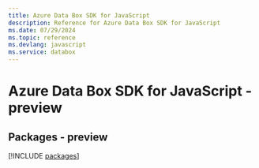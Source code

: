 ```yaml
---
title: Azure Data Box SDK for JavaScript
description: Reference for Azure Data Box SDK for JavaScript
ms.date: 07/29/2024
ms.topic: reference
ms.devlang: javascript
ms.service: databox
---
```

# Azure Data Box SDK for JavaScript - preview
## Packages - preview
[!INCLUDE [packages](data-box-index.md)]